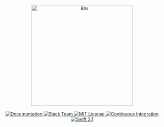 <p align="center">
    <img src="https://cloud.githubusercontent.com/assets/1342803/24857620/3d672e56-1de9-11e7-9cb5-63033e8d560e.png" width="320" alt="Bits">
    <br>
    <br>
    <a href="https://docs.vapor.codes/2.0/bits/package">
        <img src="http://img.shields.io/badge/read_the-docs-92A8D1.svg" alt="Documentation">
    </a>
    <a href="http://vapor.team">
        <img src="http://vapor.team/badge.svg" alt="Slack Team">
    </a>
    <a href="LICENSE">
        <img src="http://img.shields.io/badge/license-MIT-brightgreen.svg" alt="MIT License">
    </a>
    <a href="https://circleci.com/gh/vapor/bits">
        <img src="https://circleci.com/gh/vapor/bits.svg?style=shield" alt="Continuous Integration">
    </a>
    <a href="https://swift.org">
        <img src="http://img.shields.io/badge/swift-3.1-brightgreen.svg" alt="Swift 3.1">
    </a>
</p>
